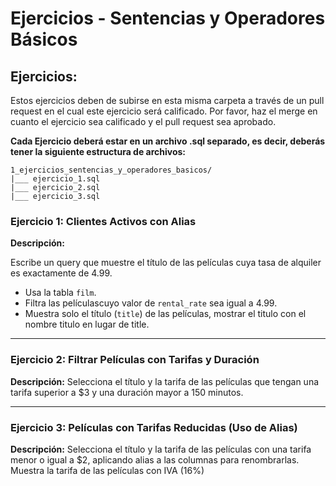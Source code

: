 # Ejercicios - Sentencias y Operadores Básicos

## Ejercicios:

Estos ejercicios deben de subirse en esta misma carpeta a través de un pull request en el cual este ejercicio será calificado. Por favor, haz el merge en cuanto el ejercicio sea calificado y el pull request sea aprobado. 

**Cada Ejercicio deberá estar en un archivo .sql separado, es decir, deberás tener la siguiente estructura de archivos:**
```
1_ejercicios_sentencias_y_operadores_basicos/
|___ ejercicio_1.sql
|___ ejercicio_2.sql
|___ ejercicio_3.sql
```

### **Ejercicio 1: Clientes Activos con Alias**

**Descripción:**

Escribe un query que muestre el título de las películas cuya tasa de alquiler es exactamente de 4.99.

- Usa la tabla `film`.
- Filtra las películascuyo valor de `rental_rate` sea igual a 4.99.
- Muestra solo el título (`title`) de las películas, mostrar el titulo con el nombre titulo en lugar de title.


---

### **Ejercicio 2: Filtrar Películas con Tarifas y Duración**

**Descripción:**
Selecciona el título y la tarifa de las películas que tengan una tarifa superior a $3 y una duración mayor a 150 minutos.


---

### **Ejercicio 3: Películas con Tarifas Reducidas (Uso de Alias)**

**Descripción:**
Selecciona el título y la tarifa de las películas con una tarifa menor o igual a $2, aplicando alias a las columnas para renombrarlas. Muestra la tarifa de las películas con IVA (16%)

